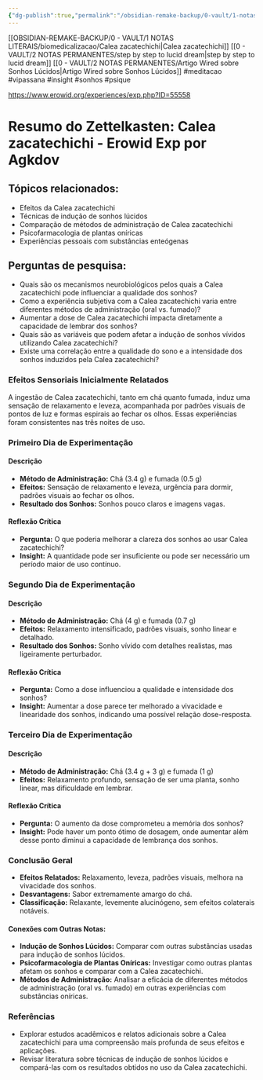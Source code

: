 ```yaml
---
{"dg-publish":true,"permalink":"/obsidian-remake-backup/0-vault/1-notas-literais/biomedicalizacao/calea-zacatechichi-erowid-5/","tags":["meditacao","vipassana","insight","sonhos","psique"],"dgHomeLink":true,"dgShowLocalGraph":true,"dgShowFileTree":true,"dgEnableSearch":true,"noteIcon":""}
---
```


[[OBSIDIAN-REMAKE-BACKUP/0 - VAULT/1 NOTAS LITERAIS/biomedicalizacao/Calea zacatechichi\|Calea zacatechichi]]
[[0 - VAULT/2 NOTAS PERMANENTES/step by step to lucid dream\|step by step to lucid dream]]
[[0 - VAULT/2 NOTAS PERMANENTES/Artigo Wired sobre Sonhos Lúcidos\|Artigo Wired sobre Sonhos Lúcidos]]
#meditacao #vipassana #insight #sonhos #psique

https://www.erowid.org/experiences/exp.php?ID=55558

# Resumo do Zettelkasten: Calea zacatechichi - Erowid Exp por Agkdov

## Tópicos relacionados:

- Efeitos da Calea zacatechichi
- Técnicas de indução de sonhos lúcidos
- Comparação de métodos de administração de Calea zacatechichi
- Psicofarmacologia de plantas oníricas
- Experiências pessoais com substâncias enteógenas

## Perguntas de pesquisa:

- Quais são os mecanismos neurobiológicos pelos quais a Calea zacatechichi pode influenciar a qualidade dos sonhos?
- Como a experiência subjetiva com a Calea zacatechichi varia entre diferentes métodos de administração (oral vs. fumado)?
- Aumentar a dose de Calea zacatechichi impacta diretamente a capacidade de lembrar dos sonhos?
- Quais são as variáveis que podem afetar a indução de sonhos vívidos utilizando Calea zacatechichi?
- Existe uma correlação entre a qualidade do sono e a intensidade dos sonhos induzidos pela Calea zacatechichi?

### **Efeitos Sensoriais Inicialmente Relatados**

A ingestão de Calea zacatechichi, tanto em chá quanto fumada, induz uma sensação de relaxamento e leveza, acompanhada por padrões visuais de pontos de luz e formas espirais ao fechar os olhos. Essas experiências foram consistentes nas três noites de uso.

### **Primeiro Dia de Experimentação**

#### Descrição

- **Método de Administração:** Chá (3.4 g) e fumada (0.5 g)
- **Efeitos:** Sensação de relaxamento e leveza, urgência para dormir, padrões visuais ao fechar os olhos.
- **Resultado dos Sonhos:** Sonhos pouco claros e imagens vagas.

#### Reflexão Crítica

- **Pergunta:** O que poderia melhorar a clareza dos sonhos ao usar Calea zacatechichi?
- **Insight:** A quantidade pode ser insuficiente ou pode ser necessário um período maior de uso contínuo.

### **Segundo Dia de Experimentação**

#### Descrição

- **Método de Administração:** Chá (4 g) e fumada (0.7 g)
- **Efeitos:** Relaxamento intensificado, padrões visuais, sonho linear e detalhado.
- **Resultado dos Sonhos:** Sonho vívido com detalhes realistas, mas ligeiramente perturbador.

#### Reflexão Crítica

- **Pergunta:** Como a dose influenciou a qualidade e intensidade dos sonhos?
- **Insight:** Aumentar a dose parece ter melhorado a vivacidade e linearidade dos sonhos, indicando uma possível relação dose-resposta.

### **Terceiro Dia de Experimentação**

#### Descrição

- **Método de Administração:** Chá (3.4 g + 3 g) e fumada (1 g)
- **Efeitos:** Relaxamento profundo, sensação de ser uma planta, sonho linear, mas dificuldade em lembrar.

#### Reflexão Crítica

- **Pergunta:** O aumento da dose comprometeu a memória dos sonhos?
- **Insight:** Pode haver um ponto ótimo de dosagem, onde aumentar além desse ponto diminui a capacidade de lembrança dos sonhos.

### **Conclusão Geral**

- **Efeitos Relatados:** Relaxamento, leveza, padrões visuais, melhora na vivacidade dos sonhos.
- **Desvantagens:** Sabor extremamente amargo do chá.
- **Classificação:** Relaxante, levemente alucinógeno, sem efeitos colaterais notáveis.

#### Conexões com Outras Notas:

- **Indução de Sonhos Lúcidos:** Comparar com outras substâncias usadas para indução de sonhos lúcidos.
- **Psicofarmacologia de Plantas Oníricas:** Investigar como outras plantas afetam os sonhos e comparar com a Calea zacatechichi.
- **Métodos de Administração:** Analisar a eficácia de diferentes métodos de administração (oral vs. fumado) em outras experiências com substâncias oníricas.

### **Referências**

- Explorar estudos acadêmicos e relatos adicionais sobre a Calea zacatechichi para uma compreensão mais profunda de seus efeitos e aplicações.
- Revisar literatura sobre técnicas de indução de sonhos lúcidos e compará-las com os resultados obtidos no uso da Calea zacatechichi.